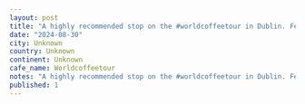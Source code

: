 ```yaml
---
layout: post
title: "A highly recommended stop on the #worldcoffeetour in Dublin. Featured here, a âNoisetteâ!"
date: "2024-08-30"
city: Unknown
country: Unknown
continent: Unknown
cafe_name: Worldcoffeetour
notes: "A highly recommended stop on the #worldcoffeetour in Dublin. Featured here, a âNoisetteâ!"
published: 1
---
```

